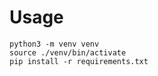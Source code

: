Usage
=====

```
python3 -m venv venv
source ./venv/bin/activate
pip install -r requirements.txt
```